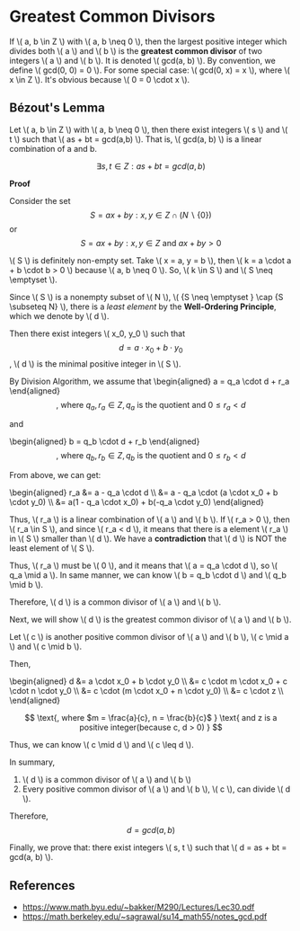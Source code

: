 # Greatest Common Divisors

If \\( a, b \in Z \\) with \\( a, b \neq 0 \\), then the largest positive integer
which divides both \\( a \\) and \\( b \\) is the __greatest common divisor__
of two integers \\( a \\) and \\( b \\). It is denoted \\( gcd(a, b) \\).
By convention, we define \\( gcd(0, 0) = 0 \\).
For some special case: \\( gcd(0, x) = x \\), where \\( x \in Z \\).
It's obvious because \\( 0 = 0 \cdot x \\).

## Bézout's Lemma

Let \\( a, b \in Z \\) with \\( a, b \neq 0 \\), then
there exist integers \\( s \\) and \\( t \\) such that \\( as + bt = gcd(a,b) \\).
That is, \\( gcd(a, b) \\) is a linear combination of a and b.

$$
\exists s,t \in Z: as + bt = gcd(a,b)
$$

__Proof__

Consider the set
$$
S = {ax + by : x, y \in Z} \cap (N \backslash \{0\})
$$
or
$$
S = {ax + by : x, y \in Z \text{ and } ax + by > 0}
$$

\\( S \\) is definitely non-empty set.
Take \\( x = a, y = b \\), then \\( k = a \cdot a + b \cdot b > 0 \\)
because \\( a, b \neq 0 \\). So, \\( k \in S \\) and \\( S \neq \emptyset \\).

Since \\( S \\) is a nonempty subset of \\( N \\),
\\( \{S \neq \emptyset \} \cap \{S \subseteq N\} \\),
there is a _least element_ by the __Well-Ordering Principle__,
which we denote by \\( d \\).

Then there exist integers \\( x_0, y_0 \\) such that
$$
d = a \cdot x_0 + b \cdot y_0
$$
, \\( d \\) is the minimal positive integer in \\( S \\).

By Division Algorithm, we assume that
\begin{aligned}
a = q_a \cdot d + r_a
\end{aligned}
$$
\text{, where } q_a, r_a \in Z, q_a \text{ is the quotient and } 0 \leq r_a < d
$$

and

\begin{aligned}
b = q_b \cdot d + r_b
\end{aligned}
$$
\text{, where } q_b, r_b \in Z, q_b \text{  is the quotient and } 0 \leq r_b < d
$$

From above, we can get:

\begin{aligned}
r_a &= a - q_a \cdot d \\\\
    &= a - q_a \cdot (a \cdot x_0 + b \cdot y_0) \\\\
    &= a(1 - q_a \cdot x_0) + b(-q_a \cdot y_0)
\end{aligned}

Thus, \\( r_a \\) is a linear combination of \\( a \\) and \\( b \\).
If \\( r_a > 0 \\), then \\( r_a \in S \\), and since \\( r_a < d \\),
it means that there is a element \\( r_a \\) in \\( S \\) smaller than \\( d \\).
We have a __contradiction__ that \\( d \\) is NOT the least element of \\( S \\).

Thus, \\( r_a \\) must be \\( 0 \\), and it means that \\( a = q_a \cdot d \\), so \\( q_a \mid a \\).
In same manner, we can know \\( b = q_b \cdot d \\) and \\( q_b \mid b \\).

Therefore, \\( d \\) is a common divisor of \\( a \\) and \\( b \\).

Next, we will show \\( d \\) is the greatest common divisor of \\( a \\) and \\( b \\).

Let \\( c \\) is another positive common divisor of \\( a \\) and \\( b \\),
\\( c \mid a \\) and \\( c \mid b \\).

Then,

\begin{aligned}
d &= a \cdot x_0 + b \cdot y_0 \\\\
  &= c \cdot m \cdot x_0 + c \cdot n \cdot y_0 \\\\
  &= c \cdot (m \cdot x_0 + n \cdot y_0) \\\\
  &= c \cdot z \\\\
\end{aligned}

$$
\text{, where $m = \frac{a}{c}, n = \frac{b}{c}$ }
\text{ and z is a positive integer(because c, d > 0) }
$$

Thus, we can know \\( c \mid d \\) and \\( c \leq d \\).

In summary,  
1. \\( d \\) is a common divisor of \\( a \\) and \\( b \\)
2. Every positive common divisor of \\( a \\) and \\( b \\), \\( c \\),
can divide \\( d \\).

Therefore,
$$
d = gcd(a, b)
$$

Finally, we prove that:
there exist integers \\( s, t \\) such that \\( d = as + bt = gcd(a, b) \\).

## References

- https://www.math.byu.edu/~bakker/M290/Lectures/Lec30.pdf
- https://math.berkeley.edu/~sagrawal/su14_math55/notes_gcd.pdf
